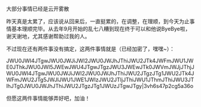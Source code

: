 大部分事情已经是云开雾散

昨天真是太累了，应该说从回来后，一直挺累的，在调整，在理顺，到今天为止事情基本理顺完毕。从去年9月开始的乱七八糟到现在终于可以和他说ByeBye啦，谢天谢地，尤其感谢帮助过我的人。

不过现在还有两件事没有搞定，这两件事情就是（已经加密了，嘿嘿~）：

JWU0JWI4JTgwJWU0JWJiJWI2JWU0JWJhJThiJWU2JTk4JWFmJWU1JWE0JThkJWU0JWI5JWEwJWU4JTgwJTgzJWU3JWEwJTk0JWVmJWJjJThjJWU0JWI4JTgwJWU0JWJiJWI2JWU0JWJhJThiJWU2JTgzJTg1JWU2JTk4JWFmJWU2JTg5JWJlJWU1JWE1JWIzJWU2JTljJThiJWU1JThmJThiJWU3JTlhJTg0JWU0JWJhJThiJWU2JTgzJTg1JWUzJTgwJTgy|3vh6s47p2cg5a36o

但愿这两件事情能够弄好吧，加油！
